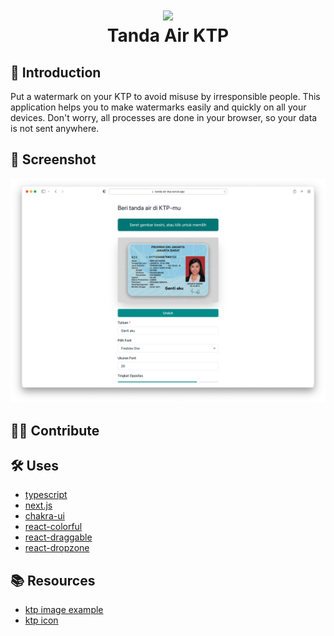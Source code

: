 
<h1 align="center">
  <img src="https://sukasari.bandung.go.id/wp-content/uploads/2018/11/ktp-elektronik.png" width="200px"/><br/>
  Tanda Air KTP
</h1>

## 📖 Introduction

Put a watermark on your KTP to avoid misuse by irresponsible people. This application helps you to make watermarks easily and quickly on all your devices. Don't worry, all processes are done in your browser, so your data is not sent anywhere.

## 🌠 Screenshot
![Screenshot](./docs/screenshot.png)

## 👷‍♂️ Contribute

## 🛠 Uses

* [typescript](https://github.com/microsoft/TypeScript)
* [next.js](https://github.com/vercel/next.js)
* [chakra-ui](https://github.com/chakra-ui/chakra-ui)
* [react-colorful](https://github.com/omgovich/react-colorful)
* [react-draggable](https://github.com/react-grid-layout/react-draggable)
* [react-dropzone](https://github.com/react-dropzone/react-dropzone)
## 📚 Resources

* [ktp image example](https://www.tokotalk.com/help/upload-ktp-untuk-verifikasi-identitas/)
* [ktp icon](https://sukasari.bandung.go.id/cek-pencetakan-ktp/)